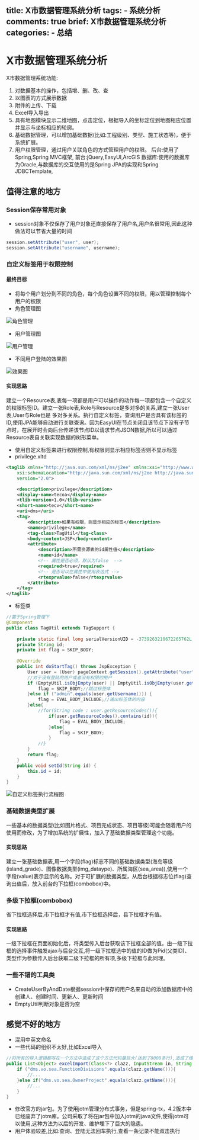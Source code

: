 title: X市数据管理系统分析
tags:
    - 系统分析
comments: true
brief: X市数据管理系统分析
categories:
    - 总结
---

# X市数据管理系统分析
X市数据管理系统功能:
1. 对数据基本的操作，包括增、删、改、查
2. 以图表的方式展示数据
3. 附件的上传、下载
4. Excel导入导出
5. 具有地图模块显示二维地图，点击定位，根据导入的坐标定位到地图相应位置并显示与坐标相应的轮廓。
6. 基础数据管理，可以增加基础数据(比如:工程级别、类型、施工状态等)，便于系统扩展。
7. 用户权限管理，通过用户关联角色的方式管理用户的权限。
后台:使用了Spring,Spring MVC框架,
前台:jQuery,EasyUI,ArcGIS
数据库:使用的数据库为Oracle,与数据库的交互使用的是Spring JPA的实现和Spring JDBCTemplate,

<!-- more -->

## 值得注意的地方
### Session保存常用对象
- session对象不仅保存了用户对象还直接保存了用户名,用户名很常用,因此这种做法可以节省大量的时间

```java
session.setAttribute("user", user);
session.setAttribute("username", username);
```

### 自定义标签用于权限控制
#### 最终目标
- 将每个用户划分到不同的角色，每个角色设置不同的权限，用以管理控制每个用户的权限
- 角色管理图

![角色管理](resources/images/角色管理.png)

- 用户管理图

![用户管理](resources/images/用户管理.png)

- 不同用户登陆的效果图

![效果图](resources/images/效果图.png)

####  实现思路

建立一个Resource表,表每一项都是用户可以操作的动作每一项都包含一个自定义的权限标签ID。建立一张Role表,Role与Resource是多对多的关系,建立一张User表,User与Role也是
多对多关系。执行自定义标签，查询用户是否具有该标签的ID,使用JPA能够自动进行关联查询。因为EasyUI在节点关闭且该节点下没有子节点时，在展开时会向后台传递该节点ID以请求节点JSON数据,所以可以通过Resource表自关联实现数据的树形菜单。

- 使用自定义标签来进行权限控制,有权限则显示相应标签否则不显示标签
- privilege.xltd

```xml
<taglib xmlns="http://java.sun.com/xml/ns/j2ee" xmlns:xsi="http://www.w3.org/2001/XMLSchema-instance"
    xsi:schemaLocation="http://java.sun.com/xml/ns/j2ee http://java.sun.com/xml/ns/j2ee/web-jsptaglibrary_2_0.xsd"
    version="2.0">

    <description>privilege</description>
    <display-name>tecoa</display-name>
    <tlib-version>1.0</tlib-version>
    <short-name>tecv</short-name>
    <uri>dms</uri>
    <tag>
        <description>如果有权限，则显示相应的标签</description>
        <name>privilege</name>
        <tag-class>TagUtil</tag-class>
        <body-content>JSP</body-content>
        <attribute>
            <description>所需资源表的id属性值</description>
            <name>id</name>
            <!-- 属性是否必须，默认为false  -->
            <required>true</required>
            <!-- 是否可以在属性中使用表达式 -->
            <rtexprvalue>false</rtexprvalue>
        </attribute>
    </tag>
</taglib>
```

- 标签类

```java
//置于Spring管理下
@Component
public class TagUtil extends TagSupport {
    
    private static final long serialVersionUID = -3739263210672265762L;
    private String id;
    private int flag = SKIP_BODY;
    
    @Override
    public int doStartTag() throws JspException {
        User user = (User) pageContext.getSession().getAttribute("user");
        //对于没有登陆的用户或者没有权限的用户
        if (EmptyUtil.isObjEmpty(user) || EmptyUtil.isObjEmpty(user.getResourceCodes()) || user.getResourceCodes().isEmpty()) {
            flag = SKIP_BODY;//跳过标签体
        }else if ("admin".equals(user.getUsername())) {
            flag = EVAL_BODY_INCLUDE;//输出标签体的内容
        }else{
            //for(String code : user.getResourceCodes()){
                if(user.getResourceCodes().contains(id)){
                    flag = EVAL_BODY_INCLUDE;
                }else{
                    flag = SKIP_BODY;
                }
            //}
        }
        return flag;
    }
    public void setId(String id) {
        this.id = id;
    }
}
```

![自定义标签执行流程图](resources/images/自定义标签执行流程图.png)

### 基础数据类型扩展

一些基本的数据类型(比如图片格式、项目完成状态、项目等级)可能会随着用户的使用而修改，为了增加系统的扩展性，加入了基础数据类型管理这个功能。

#### 实现思路

建立一张基础数据表,用一个字段(flag)标志不同的基础数据类型(海岛等级(island_grade)、图像数据类型(img_dataype)、所属海区(sea_area)),使用一个字段(value)表示显示的名称。对于可扩展的数据类型，从后台根据标志位(flag)查询出值后，放入前台的下拉框(combobox)中。

### 多级下拉框(combobox)

省下拉框选择后,市下拉框才有值,市下拉框选择后，县下拉框才有值。

#### 实现思路

一级下拉框在页面初始化后，将类型传入后台获取该下拉框全部的值。由一级下拉框的选择事件触发ajax与后台交互,将一级下拉框选中的值的ID做为Pid(父类ID)、类型作为参数传入后台获取二级下拉框的所有项,多级下拉框与此同理。

### 一些不错的工具类
- CreateUserByAndDate根据session中保存的用户名来自动的添加数据库中的创建人、创建时间、更新人、更新时间
- EmptyUtil判断对象是否为空

## 感觉不好的地方
- 混用中英文命名
- 一些代码的组织不太好,比如Excel导入

```java
//将所有的导入逻辑都写在一个方法中造成了这个方法代码量巨大(达到了8000多行),造成了维护上的困难。我认为至少应该要将导入的逻辑分成散为其他的函数(即将if,else if 逻辑里面的代码块重构为一个方法)，以便于以后Excel导入的更新
public List<Object> excelImport(Class<?> clazz, InputStream in, String createBy) throws Exception {
    if ("dms.vo.sea.FunctionDivisions".equals(clazz.getName())){
        //...
    }else if("dms.vo.sea.OwnerProject".equals(clazz.getName())){
        //...
    }
}
```

- 修改官方的jar包。为了使用jotm管理分布式事务，但是spring-tx，4.2版本中已经废弃了jotm库。公司采取了将在jar包中加入jotm的java文件,使得jotm可以使用,这种方法为以后的开发、维护埋下了巨大的隐患。
- 用户体验较差,比如:查询、登陆无法回车执行,查看一条记录不能双击执行